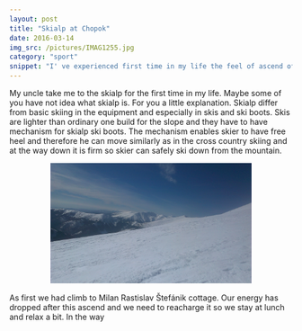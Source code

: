 ```yaml
---
layout: post
title: "Skialp at Chopok"
date: 2016-03-14
img_src: /pictures/IMAG1255.jpg
category: "sport"
snippet: "I' ve experienced first time in my life the feel of ascend of the mountain on skies. It' was just perfect."
---
```


<p>
My uncle take me to the skialp for the first time in my life. Maybe some of you have not idea what skialp is. For you a little explanation.
Skialp differ from basic skiing in the equipment and especially in skis and ski boots. Skis are lighter than ordinary one build for the slope 
and they have to have mechanism for skialp ski boots. The mechanism enables skier to have free heel and therefore he can move similarly as 
in the cross country skiing and at the way down it is firm so skier
can safely ski down from the mountain.
</p>

<p align="center">
	<img src="/pictures/IMAG1255.jpg" alt="chopok" style="width:71%; height:40%;">
</p>

<p>
As first we had climb to Milan Rastislav Štefánik cottage. Our energy has dropped after this ascend and we need to reacharge it so we stay at
lunch and relax a bit. In the way 
</p>

